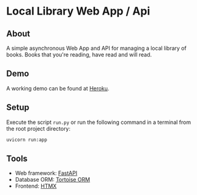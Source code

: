 # Local Library Web App / Api

## About

A simple asynchronous Web App and API for managing a local library of books. Books that you're reading, have read and
will read.

## Demo

[demo]: https://zn-local-library.herokuapp.com

A working demo can be found at [Heroku][demo].

## Setup

Execute the script `run.py` or run the following command in a terminal from the root project directory:

```sh
uvicorn run:app
```

## Tools

[fastapi]: https://fastapi.tiangolo.com/

[tortoise-orm]: https://tortoise-orm.readthedocs.io/

[htmx]: https://htmx.org/

- Web framework: [FastAPI][fastapi]
- Database ORM: [Tortoise ORM][tortoise-orm]
- Frontend: [HTMX][htmx]
